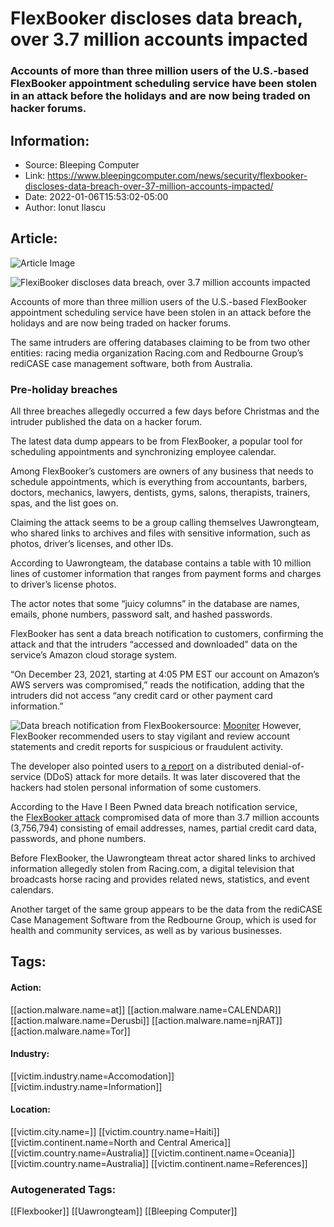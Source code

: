 # FlexBooker discloses data breach, over 3.7 million accounts impacted
### Accounts of more than three million users of the U.S.-based FlexBooker appointment scheduling service have been stolen in an attack before the holidays and are now being traded on hacker forums.

## Information:
+ Source: Bleeping Computer
+ Link: https://www.bleepingcomputer.com/news/security/flexbooker-discloses-data-breach-over-37-million-accounts-impacted/
+ Date: 2022-01-06T15:53:02-05:00
+ Author: Ionut Ilascu


## Article:
![Article Image](https://www.bleepstatic.com/content/posts/2022/01/06/FlexBooker.jpg)

![FlexiBooker discloses data breach, over 3.7 million accounts impacted](https://www.bleepstatic.com/content/posts/2022/01/06/FlexBooker.jpg)


Accounts of more than three million users of the U.S.-based FlexBooker appointment scheduling service have been stolen in an attack before the holidays and are now being traded on hacker forums.


The same intruders are offering databases claiming to be from two other entities: racing media organization Racing.com and Redbourne Group’s rediCASE case management software, both from Australia.


### Pre-holiday breaches


All three breaches allegedly occurred a few days before Christmas and the intruder published the data on a hacker forum.


The latest data dump appears to be from FlexBooker, a popular tool for scheduling appointments and synchronizing employee calendar.


Among FlexBooker’s customers are owners of any business that needs to schedule appointments, which is everything from accountants, barbers, doctors, mechanics, lawyers, dentists, gyms, salons, therapists, trainers, spas, and the list goes on.


Claiming the attack seems to be a group calling themselves Uawrongteam, who shared links to archives and files with sensitive information, such as photos, driver’s licenses, and other IDs.


According to Uawrongteam, the database contains a table with 10 million lines of customer information that ranges from payment forms and charges to driver’s license photos.


The actor notes that some “juicy columns” in the database are names, emails, phone numbers, password salt, and hashed passwords.


FlexBooker has sent a data breach notification to customers, confirming the attack and that the intruders “accessed and downloaded” data on the service’s Amazon cloud storage system.


“On December 23, 2021, starting at 4:05 PM EST our account on Amazon’s AWS servers was compromised,” reads the notification, adding that the intruders did not access “any credit card or other payment card information.”



![Data breach notification from FlexBooker](https://www.bleepstatic.com/images/news/u/1100723/2022/Breaches/breach_notification.jpg)source: [Mooniter](https://twitter.com/mooniter/status/1478937483119312900)
However, FlexBooker recommended users to stay vigilant and review account statements and credit reports for suspicious or fraudulent activity.


The developer also pointed users to [a report](https://flexboooker.statuspage.io/incidents/hrwzs0n72tz6) on a distributed denial-of-service (DDoS) attack for more details. It was later discovered that the hackers had stolen personal information of some customers.


According to the Have I Been Pwned data breach notification service, the [FlexBooker attack](https://haveibeenpwned.com/PwnedWebsites#FlexBooker) compromised data of more than 3.7 million accounts (3,756,794) consisting of email addresses, names, partial credit card data, passwords, and phone numbers.


Before FlexBooker, the Uawrongteam threat actor shared links to archived information allegedly stolen from Racing.com, a digital television that broadcasts horse racing and provides related news, statistics, and event calendars.


Another target of the same group appears to be the data from the rediCASE Case Management Software from the Redbourne Group, which is used for health and community services, as well as by various businesses.





## Tags:

#### Action:
[[action.malware.name=at]] [[action.malware.name=CALENDAR]] [[action.malware.name=Derusbi]] [[action.malware.name=njRAT]] [[action.malware.name=Tor]]

#### Industry:
[[victim.industry.name=Accomodation]] [[victim.industry.name=Information]]

#### Location:
[[victim.city.name=]] [[victim.country.name=Haiti]] [[victim.continent.name=North and Central America]] [[victim.country.name=Australia]] [[victim.continent.name=Oceania]] [[victim.country.name=Australia]] [[victim.continent.name=References]]

### Autogenerated Tags:
[[Flexbooker]] [[Uawrongteam]] [[Bleeping Computer]]

